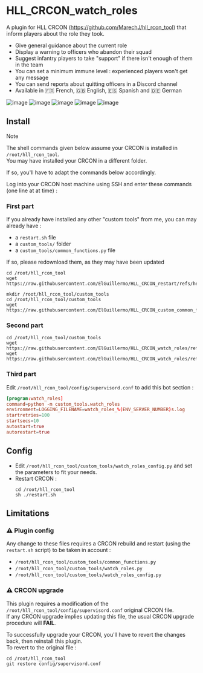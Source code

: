 # HLL_CRCON_watch_roles
A plugin for HLL CRCON (https://github.com/MarechJ/hll_rcon_tool) that inform players about the role they took.
- Give general guidance about the current role
- Display a warning to officers who abandon their squad
- Suggest infantry players to take "support" if there isn't enough of them in the team
- You can set a minimum immune level : experienced players won't get any message
- You can send reports about quitting officers in a Discord channel
- Available in 🇫🇷 French, 🇬🇧 English, 🇪🇸 Spanish and 🇩🇪 German

![image](https://github.com/user-attachments/assets/c7f659c9-a4c8-4b3a-b3b6-a474e18563cb) ![image](https://github.com/user-attachments/assets/6324c5da-4192-4ba4-94d4-0e1649a06f77) ![image](https://github.com/user-attachments/assets/ac838b94-7821-4a7e-aa09-296c6054bf5a) ![image](https://github.com/user-attachments/assets/ca79aaf9-c4b6-449d-ba56-e4c62352a4fa) ![image](https://github.com/user-attachments/assets/b14ca4a7-5f5e-4993-84ce-54b2e822cb1a)

## Install

> [!NOTE]
> The shell commands given below assume your CRCON is installed in `/root/hll_rcon_tool`.  
> You may have installed your CRCON in a different folder.  
>   
> If so, you'll have to adapt the commands below accordingly.

Log into your CRCON host machine using SSH and enter these commands (one line at at time) :  

### First part  
  If you already have installed any other "custom tools" from me, you can may already have :
  - a `restart.sh` file
  - a `custom_tools/` folder
  - a `custom_tools/common_functions.py` file

  If so, please redownload them, as they may have been updated
  ```shell
  cd /root/hll_rcon_tool
  wget https://raw.githubusercontent.com/ElGuillermo/HLL_CRCON_restart/refs/heads/main/restart.sh

  mkdir /root/hll_rcon_tool/custom_tools
  cd /root/hll_rcon_tool/custom_tools
  wget https://raw.githubusercontent.com/ElGuillermo/HLL_CRCON_custom_common_functions.py/refs/heads/main/common_functions.py
  ```

### Second part
  ```shell
  cd /root/hll_rcon_tool/custom_tools
  wget https://raw.githubusercontent.com/ElGuillermo/HLL_CRCON_watch_roles/refs/heads/main/custom_tools/watch_roles.py
  wget https://raw.githubusercontent.com/ElGuillermo/HLL_CRCON_watch_roles/refs/heads/main/custom_tools/watch_roles_config.py
  ```

### Third part
  Edit `/root/hll_rcon_tool/config/supervisord.conf` to add this bot section : 
  ```conf
  [program:watch_roles]
  command=python -m custom_tools.watch_roles
  environment=LOGGING_FILENAME=watch_roles_%(ENV_SERVER_NUMBER)s.log
  startretries=100
  startsecs=10
  autostart=true
  autorestart=true
  ```

## Config
- Edit `/root/hll_rcon_tool/custom_tools/watch_roles_config.py` and set the parameters to fit your needs.
- Restart CRCON :
  ```shell
  cd /root/hll_rcon_tool
  sh ./restart.sh
  ```

## Limitations
### ⚠️ Plugin config
Any change to these files requires a CRCON rebuild and restart (using the `restart.sh` script) to be taken in account :
- `/root/hll_rcon_tool/custom_tools/common_functions.py`
- `/root/hll_rcon_tool/custom_tools/watch_roles.py`
- `/root/hll_rcon_tool/custom_tools/watch_roles_config.py`

### ⚠️ CRCON upgrade
This plugin requires a modification of the `/root/hll_rcon_tool/config/supervisord.conf` original CRCON file.  
If any CRCON upgrade implies updating this file, the usual CRCON upgrade procedure will **FAIL**.  

To successfully upgrade your CRCON, you'll have to revert the changes back, then reinstall this plugin.  
To revert to the original file :  
```shell
cd /root/hll_rcon_tool
git restore config/supervisord.conf
```
